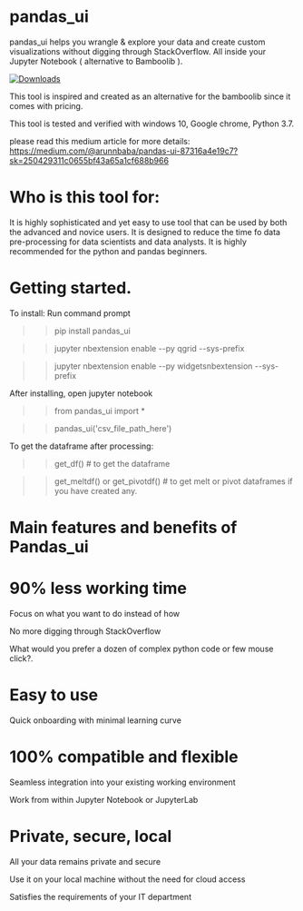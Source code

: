 # pandas_ui
pandas_ui helps you wrangle &amp; explore your data and create custom visualizations without digging through StackOverflow. All inside your Jupyter Notebook ( alternative to Bamboolib ).

[![Downloads](https://pepy.tech/badge/pandas-ui)](https://pepy.tech/project/pandas-ui)

This tool is inspired and created as an alternative for the bamboolib since it comes with pricing.

This tool is tested and verified with windows 10, Google chrome, Python 3.7.

please read this medium article for more details: https://medium.com/@arunnbaba/pandas-ui-87316a4e19c7?sk=250429311c0655bf43a65a1cf688b966

# Who is this tool for:
It is highly sophisticated and yet easy to use tool that can be used by both the advanced and novice users. It is designed to reduce the time fo data pre-processing for data scientists and data analysts.
It is highly recommended for the python and pandas beginners.

# Getting started.

To install: 
Run command prompt

>>pip install pandas_ui

>>jupyter nbextension enable --py qgrid --sys-prefix

>>jupyter nbextension enable --py widgetsnbextension --sys-prefix

After installing, open jupyter notebook

>>from pandas_ui import *

>> pandas_ui('csv_file_path_here')

To get the dataframe after processing:

>>get_df() # to get the dataframe

>>get_meltdf() or  get_pivotdf() # to get melt or pivot dataframes if you have created any.


# Main features and benefits of Pandas_ui

# 90% less working time
Focus on what you want to do instead of how

No more digging through StackOverflow

What would you prefer a dozen of complex python code or few mouse click?.

# Easy to use
Quick onboarding with minimal learning curve

# 100% compatible and flexible
Seamless integration into your existing working environment

Work from within Jupyter Notebook or JupyterLab

# Private, secure, local
All your data remains private and secure

Use it on your local machine without the need for cloud access

Satisfies the requirements of your IT department
